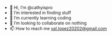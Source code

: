 - 👋 Hi, I’m @cathyispro
- 👀 I’m interested in finding stuff
- 🌱 I’m currently learning coding
- 💞️ I’m looking to collaborate on nothing
- 📫 How to reach me val.lopez20202@gmail.com

<!---
cathyispro/cathyispro is a ✨ special ✨ repository because its `README.md` (this file) appears on your GitHub profile.
You can click the Preview link to take a look at your changes.
--->

